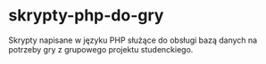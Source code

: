 # skrypty-php-do-gry
Skrypty napisane w języku PHP służące do obsługi bazą danych na potrzeby gry z grupowego projektu studenckiego.
